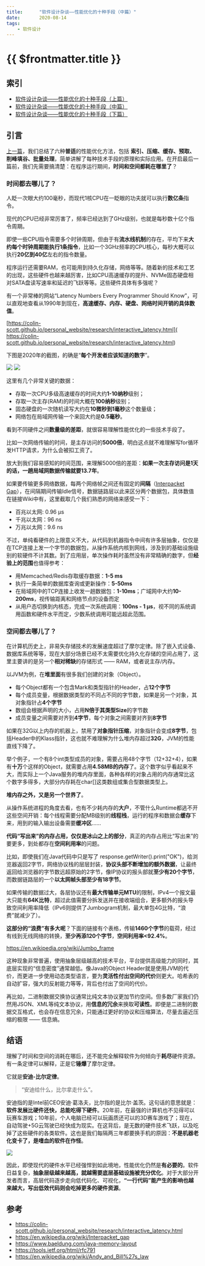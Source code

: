 ```yaml
---
title:      "软件设计杂谈——性能优化的十种手段（中篇）"
date:       2020-08-14
tags:
    - 软件设计
---
```


# {{ $frontmatter.title }}

## 索引

- [软件设计杂谈——性能优化的十种手段（上篇）](/blog/0055-performance.md)
- [软件设计杂谈——性能优化的十种手段（中篇）](/blog/0056-performance2.md)
- [软件设计杂谈——性能优化的十种手段（下篇）](/blog/0056-performance3.md)

## 引言

[上一篇](/blog/0055-performance.md)，我们总结了六种**普适**的性能优化方法，包括 **索引、压缩、缓存、预取、削峰填谷、批量处理**，简单讲解了每种技术手段的原理和实际应用。在开启最后一篇前，我们先需要搞清楚：在程序运行期间，**时间和空间都耗在哪里了**？

### 时间都去哪儿了？  

人眨一次眼大约100毫秒，而现代1核CPU在一眨眼的功夫就可以执行**数亿条**指令。

现代的CPU已经非常厉害了，频率已经达到了GHz级别，也就是每秒数十亿个指令周期。

即使一些CPU指令需要多个时钟周期，但由于有**流水线机制**的存在，平均下来**大约每个时钟周期能执行1条指令**，比如一个3GHz频率的CPU核心，每秒大概可以执行**20亿到40亿**左右的指令数量。

程序运行还需要RAM，也可能用到持久化存储，网络等等。随着新的技术和工艺的出现，这些硬件也越来越厉害，比如CPU高速缓存的提升、NVMe固态硬盘相对SATA盘读写速率和延迟的飞跃等等。这些硬件具体有多强呢？

有一个非常棒的网站“Latency Numbers Every Programmer Should Know”，可以直观地查看从1990年到现在，**高速缓存、内存、硬盘、网络时间开销的具体数值**。

[https://colin-scott.github.io/personal_website/research/interactive_latency.html](
https://colin-scott.github.io/personal_website/research/interactive_latency.html)

下图是2020年的截图，的确是“**每个开发者应该知道的数字**”。

![](//filecdn.code2life.top/perf-num1.png)
![](//filecdn.code2life.top/perf-num2.png)

这里有几个非常关键的数据：

- 存取一次CPU多级高速缓存的时间大约**1-10纳秒**级别；
- 存取一次主存(RAM)的时间大概在**100纳秒**级别；
- 固态硬盘的一次随机读写大约在**10微秒到1毫秒**这个数量级；
- 网络包在局域网传输一个来回大约是**0.5毫秒**。

看到不同硬件之间**数量级的差距**，就很容易理解性能优化的一些技术手段了。

比如一次网络传输的时间，是主存访问的**5000倍**，明白这点就不难理解写for循环发HTTP请求，为什么会被扣工资了。

放大到我们容易感知的时间范围，来理解5000倍的差距：**如果一次主存访问是1天的话，一趟局域网数据传输就要13.7年**。

如果要传输更多网络数据，每两个网络帧之间还有固定的**间隔**（[Interpacket Gap](https://en.wikipedia.org/wiki/Interpacket_gap)），在间隔期间传输Idle信号，数据链路层以此来区分两个数据包，具体数值在链接Wiki中有，这里截取几个我们熟悉的网络来感受一下：

- 百兆以太网: 0.96 µs
- 千兆以太网：96 ns
- 万兆以太网：9.6 ns

不过，单纯看硬件的上限意义不大，从代码到机器指令中间有许多层抽象，仅仅是在TCP连接上发一个字节的数据包，从操作系统内核到网线，涉及到的基础设施级别的软硬件不计其数。到了应用层，单次操作耗时虽然没有非常精确的数字，但**经验上的范围**也值得参考：

- 用Memcached/Redis存取缓存数据：**1-5 ms**
- 执行一条简单的数据库查询或更新操作：**5-50ms**
- 在局域网中的TCP连接上收发一趟数据包：**1-10ms**；广域网中大约**10-200ms**，视传输距离和网络节点的设备而定
- 从用户态切换到内核态，完成一次系统调用：**100ns - 1 μs**，视不同的系统调用函数和硬件水平而定，少数系统调用可能远超此范围。

### 空间都去哪儿了？

在计算机历史上，非易失存储技术的发展速度超过了摩尔定律。除了嵌入式设备、数据库系统等等，现在大部分场景已经不太需要优化持久化存储的空间占用了，这里主要讲的是另一个**相对稀缺**的存储形式 —— RAM，或者说主存/内存。

以JVM为例，在**堆里面**有很多我们创建的对象（Object）。
- 每个Object都有一个包含Mark和类型指针的Header，占**12个字节**
- 每个成员变量，根据数据类型的不同占不同的字节数，如果是另一个对象，其对象指针占**4个字节**
- 数组会根据声明的大小，占用**N倍于其类型Size**的字节数
- 成员变量之间需要对齐到**4字节**，每个对象之间需要对齐到**8字节**

如果在32G以上内存的机器上，禁用了**对象指针压缩**，对象指针会变成**8字节**，包括Header中的Klass指针，这也就不难理解为什么堆内存超过**32G**，JVM的性能直线下降了。

举个例子，一个有8个int类型成员的对象，需要占用48个字节（12+32+4），如果有**十万**个这样的Object，就需要占用**4.58MB的内存**了。这个数字似乎看起来不大，而实际上一个Java服务的堆内存里面，各种各样的对象占用的内存通常比这个数字多得多，大部分内存耗在char[]这类数组或集合型数据类型上。

**堆内存之外，又是另一个世界了**。

从操作系统进程的角度去看，也有不少耗内存的**大户**，不管什么Runtime都逃不开这些空间开销：每个线程需要分配MB级别的**线程栈**，运行的程序和数据会**缓存**下来，用到的输入输出设备需要**缓冲区**……

**代码“写出来”的内存占用，仅仅是冰山之上的部分**，真正的内存占用比“写出来”的要更多，到处都存在**空间利用率**的问题。

比如，即使我们在Java代码中只是写了 response.getWriter().print("OK")，给浏览器返回2字节，网络协议栈的层层封装，**协议头部不断增加的额外数据**，让最终返回给浏览器的字节数远超原始的2字节，像IP协议的报头部就**至少有20个字节**，而数据链路层的一个**以太网帧头部至少有18字节**。

如果传输的数据过大，各层协议还有**最大传输单元MTU**的限制，IPv4一个报文最大只能有**64K比特**，超过此值需要分拆发送并在接收端组合，更多额外的报头导致空间利用率降低（IPv6则提供了Jumbogram机制，最大单包4G比特，“浪费”就减少了）。

**这部分的“浪费”有多大呢**？下面的链接有个表格，传输**1460个字节**的载荷，经过有线到无线网络的转换，**至少再添120个字节**，**空间利用率<92.4%**。

https://en.wikipedia.org/wiki/Jumbo_frame

这种现象非常普遍，使用抽象层级越高的技术平台，平台提供高级能力的同时，其底层实现的“信息密度”通常越低。像Java的Object Header就是使用JVM的代价，而更进一步使用动态类型语言，要为**灵活性付出空间的代价**则更大。哈希表的自动扩容，强大的反射能力等等，背后也付出了空间的代价。

再比如，二进制数据交换协议通常比纯文本协议更加节约空间。但多数厂家我们仍然用JSON、XML等纯文本协议，用**信息的冗余**来换取**可读性**。即便是二进制的数据交互格式，也会存在信息冗余，只能通过更好的协议和压缩算法，尽量去逼近压缩的极限 —— 信息熵。

## 结语

理解了时间和空间的消耗在哪后，还不能完全解释软件为何倾向于**耗尽**硬件资源。有一条定律可以解释，正是它**锤爆**了摩尔定律。

它就是**安迪-比尔定律**。

> “安迪给什么，比尔拿走什么”。

安迪指的是Intel前CEO安迪·葛洛夫，比尔指的是比尔·盖茨。这句话的意思就是：**软件发展比硬件还快，总能吃得下硬件**。20年前，在最强的计算机也不见得可以玩赛车游戏；10年前，个人电脑已经可以玩画质还可以的3D赛车游戏了；现在，自动驾驶+5G云驾驶已经快成为现实。在这背后，是无数的硬件技术飞跃，以及吃掉了这些硬件的各类软件。这也是我们每隔两三年都要换手机的原因：**不是机器老化变卡了，是嗜血的软件在作怪**。

![](//filecdn.code2life.top/eat-mem.png)

因此，即使现代的硬件水平已经强悍到如此境地，性能优化仍然是**有必要的**。软件日益复杂，**抽象层级越来越高，就越需要底层基础设施被充分优化**。对于大部分开发者而言，高层代码逐步走向低代码化、可视化，**“一行代码”能产生的影响也越来越大，写出低效代码则会吃掉更多的硬件资源**。

## 参考
- https://colin-scott.github.io/personal_website/research/interactive_latency.html
- https://en.wikipedia.org/wiki/Interpacket_gap
- https://www.baeldung.com/java-memory-layout
- https://tools.ietf.org/html/rfc791
- https://en.wikipedia.org/wiki/Andy_and_Bill%27s_law